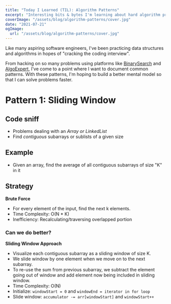 ```yaml
---
title: "Today I Learned (TIL): Algorithm Patterns"
excerpt: "Interesting bits & bytes I'm learning about hard algorithm problems that make me think! "
coverImage: "/assets/blog/algorithm-patterns/cover.jpg"
date: "2021-07-21"
ogImage:
  url: "/assets/blog/algorithm-patterns/cover.jpg"
---
```


Like many aspiring software engineers, I've been practicing data structures and algorithms in hopes of "cracking the coding interview".

From hacking on so many problems using platforms like [BinarySearch](https://binarysearch.com/) and [AlgoExpert](https://www.algoexpert.io/product), I've come to a point where I want to document common patterns. With these patterns, I'm hoping to build a better mental model so that I can solve problems faster. 

# Pattern 1: Sliding Window

## Code sniff  
- Problems dealing with an *Array or LinkedList*
- Find *contiguous* subarrays or sublists of a given size

## Example
- Given an array, find the average of all contiguous subarrays of size "K" in it

## Strategy
**Brute Force**
- For every element of the input, find the next k elements. 
- Time Complexity: O(N * K)
- Inefficiency: Recalculating/traversing overlapped portion

### Can we do better?
**Sliding Window Approach**
  - Visualize each contiguous subarray as a sliding window of size K. 
  - We slide window by one element when we move on to the next subarray. 
  - To re-use the sum from previous subarray, we subtract the element going out of window and add element now being included in sliding window.
  - Time Complexity: O(N)
  - Initialize: `windowStart = 0` and  `windowEnd = iterator in for loop` 
  - Slide window: `accumulator -= arr[windowStart]` and `windowStart++`
  
